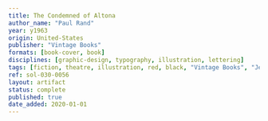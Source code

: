 ```yaml
---
title: The Condemned of Altona
author_name: "Paul Rand"
year: y1963
origin: United-States
publisher: "Vintage Books"
formats: [book-cover, book]
disciplines: [graphic-design, typography, illustration, lettering]
tags: [fiction, theatre, illustration, red, black, "Vintage Books", "Jean Paul Sartre"]
ref: sol-030-0056
layout: artifact
status: complete
published: true
date_added: 2020-01-01
---
```

